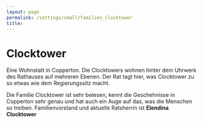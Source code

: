 ```yaml
---
layout: page
permalink: /settings/small/familien_clocktower
title: 
---
```


# Clocktower

Eine Wohnstatt in Copperton. Die Clocktowers wohnen hinter dem Uhrwerk des Rathauses auf mehreren Ebenen. Der Rat tagt hier, was Clocktower zu so etwas wie dem Regierungssitz macht.

Die Familie Clocktower ist sehr belesen, kennt die Geschehnisse in Copperton sehr genau und hat auch ein Auge auf das, was die Menschen so treiben. Familienvorstand und aktuelle Ratsherrin ist <strong>Elendina Clocktower</strong>

